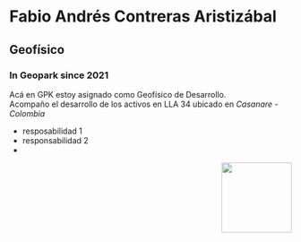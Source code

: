 # Fabio Andrés Contreras Aristizábal
## Geofísico
### In Geopark since 2021 
Acá en GPK estoy asignado como Geofísico de Desarrollo.  
Acompaño el desarrollo de los activos en LLA 34 ubicado en *Casanare - Colombia*
- resposabilidad 1
- responsabilidad 2
- 
<img style="float: right;" src="https://avatars.githubusercontent.com/u/21201884?v=4" width="125" height="125">

